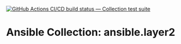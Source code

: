 [![GitHub Actions CI/CD build status — Collection test suite](https://github.com/coll-test/ansible.layer2/workflows/Collection%20test%20suite/badge.svg?branch=master)](https://github.com/coll-test/ansible.layer2/actions?query=workflow%3A%22Collection%20test%20suite%22)

Ansible Collection: ansible.layer2
=================================================